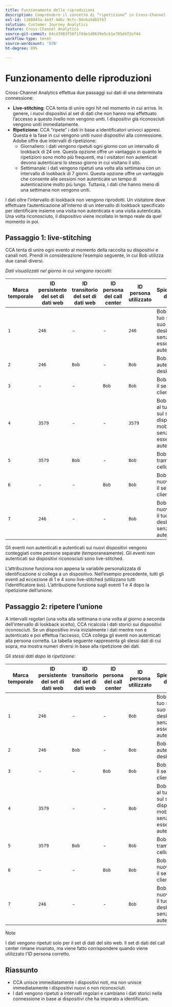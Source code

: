 ```yaml
---
title: Funzionamento delle riproduzioni
description: Comprendere il concetto di “ripetizione” in Cross-Channel Analytics
exl-id: 1100043a-4e4f-4dbc-9cfc-9dcba5db5f67
solution: Customer Journey Analytics
feature: Cross-Channel Analytics
source-git-commit: 64cd3983f58f1f0de1d8639e5cb1e705dd72ef44
workflow-type: tm+mt
source-wordcount: '578'
ht-degree: 89%

---
```


# Funzionamento delle riproduzioni

Cross-Channel Analytics effettua due passaggi sui dati di una determinata connessione:

* **Live-stitching**: CCA tenta di unire ogni hit nel momento in cui arriva. In genere, i nuovi dispositivi al set di dati che non hanno mai effettuato l’accesso a questo livello non vengono uniti. I dispositivi già riconosciuti vengono uniti immediatamente.
* **Ripetizione**: CCA “ripete” i dati in base a identificatori univoci appresi. Questa è la fase in cui vengono uniti nuovi dispositivi alla connessione. Adobe offre due intervalli di ripetizione:
   * Giornaliero: i dati vengono ripetuti ogni giorno con un intervallo di lookback di 24 ore. Questa opzione offre un vantaggio in quanto le ripetizioni sono molto più frequenti, ma i visitatori non autenticati devono autenticarsi lo stesso giorno in cui visitano il sito.
   * Settimanale: i dati vengono ripetuti una volta alla settimana con un intervallo di lookback di 7 giorni. Questa opzione offre un vantaggio che consente alle sessioni non autenticate un tempo di autenticazione molto più lungo. Tuttavia, i dati che hanno meno di una settimana non vengono uniti.

I dati oltre l’intervallo di lookback non vengono riprodotti. Un visitatore deve effettuare l’autenticazione all’interno di un intervallo di lookback specificato per identificare insieme una visita non autenticata e una visita autenticata. Una volta riconosciuto, il dispositivo viene incollato in tempo reale da quel momento in poi.

## Passaggio 1: live-stitching

CCA tenta di unire ogni evento al momento della raccolta su dispositivi e canali noti. Prendi in considerazione l’esempio seguente, in cui Bob utilizza due canali diversi.

*Dati visualizzati nel giorno in cui vengono raccolti:*

| Marca temporale | ID persistente del set di dati web | ID transitorio del set di dati web | ID persona del call center | ID persona utilizzato | Spiegazione dell’hit | Metrica delle persone (cumulativa) |
| --- | --- | --- | --- | --- | --- | --- |
| `1` | `246` | - | - | `246` | Bob visita il tuo sito sul suo desktop, senza essere autenticato | `1` (246) |
| `2` | `246` | `Bob` | - | `Bob` | Bob si autentica sul desktop | `2` (246 e Bob) |
| `3` | - | - | `Bob` | `Bob` | Bob chiama il servizio clienti | `2` (246 e Bob) |
| `4` | `3579` | - | - | `3579` | Bob accede al tuo sito sul suo dispositivo mobile, senza essersi autenticato | `3` (246, Bob e 3579) |
| `5` | `3579` | `Bob` | - | `Bob` | Bob accede tramite cellulare | `3` (246, Bob e 3579) |
| `6` | - | - | `Bob` | `Bob` | Bob chiama nuovamente il servizio clienti | `3` (246, Bob e 3579) |
| `7` | `246` | - | - | `Bob` | Bob visita nuovamente il tuo sito sul desktop, senza autenticarsi | `3` (246, Bob e 3579) |

Gli eventi non autenticati e autenticati sui nuovi dispositivi vengono conteggiati come persone separate (temporaneamente). Gli eventi non autenticati sui dispositivi riconosciuti sono live-stitched.

L’attribuzione funziona non appena la variabile personalizzata di identificazione si collega a un dispositivo. Nell’esempio precedente, tutti gli eventi ad eccezione di 1 e 4 sono live-stitched (utilizzano tutti l’identificatore `Bob`). L’attribuzione funziona sugli eventi 1 e 4 dopo la ripetizione dell’unione.

## Passaggio 2: ripetere l’unione

A intervalli regolari (una volta alla settimana o una volta al giorno a seconda dell’intervallo di lookback scelto), CCA ricalcola i dati storici sui dispositivi riconosciuti. Se un dispositivo invia inizialmente i dati mentre non è autenticato e poi effettua l’accesso, CCA collega gli eventi non autenticati alla persona corretta. La tabella seguente rappresenta gli stessi dati di cui sopra, ma mostra numeri diversi in base alla ripetizione dei dati.

*Gli stessi dati dopo la ripetizione:*

| Marca temporale | ID persistente del set di dati web | ID transitorio del set di dati web | ID persona del call center | ID persona utilizzato | Spiegazione dell’hit | Metrica delle persone (cumulativa) |
| --- | --- | --- | --- | --- | --- | --- |
| `1` | `246` | - | - | `Bob` | Bob visita il tuo sito sul suo desktop, senza essere autenticato | `1` (Bob) |
| `2` | `246` | `Bob` | - | `Bob` | Bob si autentica sul desktop | `1` (Bob) |
| `3` | - | - | `Bob` | `Bob` | Bob chiama il servizio clienti | `1` (Bob) |
| `4` | `3579` | - | - | `Bob` | Bob accede al tuo sito sul suo dispositivo mobile, senza essersi autenticato | `1` (Bob) |
| `5` | `3579` | `Bob` | - | `Bob` | Bob accede tramite cellulare | `1` (Bob) |
| `6` | - | - | `Bob` | `Bob` | Bob chiama nuovamente il servizio clienti | `1` (Bob) |
| `7` | `246` | - | - | `Bob` | Bob visita nuovamente il tuo sito sul desktop, senza autenticarsi | `1` (Bob) |

>[!NOTE]
>
>I dati vengono ripetuti solo per il set di dati del sito web. Il set di dati del call center rimane invariato, ma viene fatto corrispondere quando viene utilizzato l’ID persona corretto.

## Riassunto

* CCA unisce immediatamente i dispositivi noti, ma non unisce immediatamente i dispositivi nuovi o non riconosciuti.
* I dati vengono ripetuti a intervalli regolari e cambiano i dati storici nella connessione in base ai dispositivi che ha imparato a identificare.
